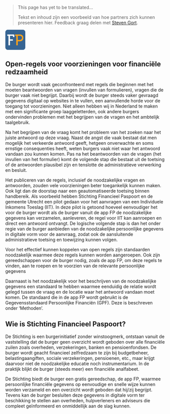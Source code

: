 > This page has yet to be translated...
>
> Tekst en inhoud zijn een voorbeeld van hoe partners zich kunnen presenteren hier. Feedback graag delen met [Steven Gort](mailto:steven.gort@ictu.nl).

<!--
Hide the headline with some inline CSS
-->
<style>
  .md-typeset h1 {
    opacity: 0; height: 0; margin: 0
  }
</style>

![FP](../assets/images/FP.png)

## Open-regels voor voorzieningen voor financiële redzaamheid

De burger wordt vaak geconfronteerd met regels die beginnen met het moeten beantwoorden van vragen (invullen van formulieren), vragen die de burger vaak niet begrijpt. Daarbij wordt de burger steeds vaker gevraagd gegevens digitaal op websites in te vullen, een aanvullende horde voor de toegang tot voorzieningen. Niet alleen hebben wij in Nederland te maken met een significante groep laaggeletterden, ook andere burgers ondervinden problemen met het begrijpen van de vragen en het ambtelijk taalgebruik.

Na het begrijpen van de vraag komt het probleem van het zoeken naar het juiste antwoord op deze vraag. Naast de angst die vaak bestaat dat men mogelijk het verkeerde antwoord geeft, hetgeen onverwachte en soms ernstige consequenties heeft, weten burgers vaak niet waar het antwoord vandaan zou kunnen komen. Pas na het beantwoorden van de vragen (het invullen van het formulier) komt de volgende stap die bestaat uit de toetsing of de antwoorden plausibel zijn en tenslotte de administratieve verwerking en besluit.

Het publiceren van de regels, inclusief de noodzakelijke vragen en antwoorden, zouden vele voorzieningen beter toegankelijk kunnen maken. Ook ligt dan de doorstap naar een geautomatiseerde toetsing binnen handbereik. Als voorbeeld hebben Stichting Financieel Paspoort en de gemeente Utrecht een pilot gedaan voor het aanvragen van een Individuele Inkomens Toeslag (IIT). In deze pilot is getoond hoeveel eenvoudiger het voor de burger wordt als de burger vanuit de app FP de noodzakelijke gegevens kan verzamelen, aanleveren, de regel voor IIT kan aanroepen en direct een antwoord ontvangt. De logische volgende stap is dan het onder regie van de burger aanbieden van de noodzakelijke persoonlijke gegevens in digitale vorm voor de aanvraag, zodat ook de aansluitende administratieve toetsing en toewijzing kunnen volgen.

Voor het effectief kunnen koppelen van open regels zijn standaarden noodzakelijk waarmee deze regels kunnen worden aangeroepen. Ook zijn gereedschappen voor de burger nodig, zoals de app FP, om deze regels te vinden, aan te roepen en te voorzien van de relevante persoonlijke gegevens

Daarnaast is het noodzakelijk voor het beschrijven van de noodzakelijke gegevens een standaard te hebben waarmee eenduidig de relatie wordt gelegd tussen de vraag en de locatie waar het antwoord vandaan moet komen. De standaard die in de app FP wordt gebruikt is de Gegevensstandaard Persoonlijke Financiën (GPF). Deze is beschreven onder ‘Methoden’.

## Wie is Stichting Financieel Paspoort?

De Stichting is een burgerinitiatief zonder winstoogmerk, ontstaan vanuit de vaststelling dat de burger geen overzicht wordt geboden over alle financiële zuilen zoals overheden, verzekeringen, banken en pensioenfondsen. De burger wordt geacht financieel zelfredzaam te zijn bij budgetbeheer, belastingaangiften, sociale verzekeringen, pensioenen, etc., maar krijgt daarvoor niet de noodzakelijke educatie noch instrumentarium. In de praktijk blijkt de burger (steeds meer) een financiële analfabeet.

De Stichting biedt de burger een gratis gereedschap, de app FP, waarmee persoonlijke financiële gegevens op eenvoudige en snelle wijze kunnen worden verzameld en een overzicht wordt geboden dat hij/zij begrijpt. Tevens kan de burger besluiten deze gegevens in digitale vorm ter beschikking te stellen aan overheden, hulpverleners en adviseurs die compleet geïnformeerd en onmiddellijk aan de slag kunnen.
